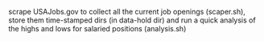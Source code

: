 scrape USAJobs.gov to collect all the current job openings (scaper.sh), store them time-stamped dirs (in data-hold dir) and run a quick analysis of the highs and lows for salaried positions (analysis.sh)
